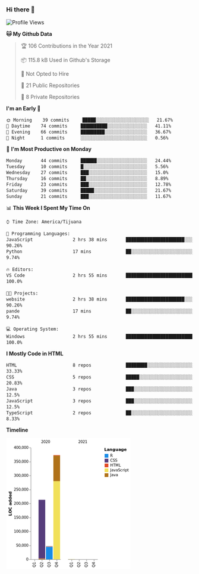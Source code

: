 ### Hi there 👋

<!--START_SECTION:waka-->
![Profile Views](http://img.shields.io/badge/Profile%20Views-0-blue)

**🐱 My Github Data** 

> 🏆 106 Contributions in the Year 2021
 > 
> 📦 115.8 kB Used in Github's Storage 
 > 
> 🚫 Not Opted to Hire
 > 
> 📜 21 Public Repositories 
 > 
> 🔑 8 Private Repositories  
 > 
**I'm an Early 🐤** 

```text
🌞 Morning    39 commits     █████░░░░░░░░░░░░░░░░░░░░   21.67% 
🌆 Daytime    74 commits     ██████████░░░░░░░░░░░░░░░   41.11% 
🌃 Evening    66 commits     █████████░░░░░░░░░░░░░░░░   36.67% 
🌙 Night      1 commits      ░░░░░░░░░░░░░░░░░░░░░░░░░   0.56%

```
📅 **I'm Most Productive on Monday** 

```text
Monday       44 commits     ██████░░░░░░░░░░░░░░░░░░░   24.44% 
Tuesday      10 commits     █░░░░░░░░░░░░░░░░░░░░░░░░   5.56% 
Wednesday    27 commits     ███░░░░░░░░░░░░░░░░░░░░░░   15.0% 
Thursday     16 commits     ██░░░░░░░░░░░░░░░░░░░░░░░   8.89% 
Friday       23 commits     ███░░░░░░░░░░░░░░░░░░░░░░   12.78% 
Saturday     39 commits     █████░░░░░░░░░░░░░░░░░░░░   21.67% 
Sunday       21 commits     ███░░░░░░░░░░░░░░░░░░░░░░   11.67%

```


📊 **This Week I Spent My Time On** 

```text
⌚︎ Time Zone: America/Tijuana

💬 Programming Languages: 
JavaScript               2 hrs 38 mins       ██████████████████████░░░   90.26% 
Python                   17 mins             ██░░░░░░░░░░░░░░░░░░░░░░░   9.74%

🔥 Editors: 
VS Code                  2 hrs 55 mins       █████████████████████████   100.0%

🐱‍💻 Projects: 
website                  2 hrs 38 mins       ██████████████████████░░░   90.26% 
pande                    17 mins             ██░░░░░░░░░░░░░░░░░░░░░░░   9.74%

💻 Operating System: 
Windows                  2 hrs 55 mins       █████████████████████████   100.0%

```

**I Mostly Code in HTML** 

```text
HTML                     8 repos             ████████░░░░░░░░░░░░░░░░░   33.33% 
CSS                      5 repos             █████░░░░░░░░░░░░░░░░░░░░   20.83% 
Java                     3 repos             ███░░░░░░░░░░░░░░░░░░░░░░   12.5% 
JavaScript               3 repos             ███░░░░░░░░░░░░░░░░░░░░░░   12.5% 
TypeScript               2 repos             ██░░░░░░░░░░░░░░░░░░░░░░░   8.33%

```


**Timeline**

![Chart not found](https://raw.githubusercontent.com/Aarushi-Pandey/Aarushi-Pandey/main/charts/bar_graph.png) 


<!--END_SECTION:waka-->
